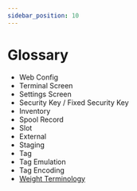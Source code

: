 ```yaml
---
sidebar_position: 10
---
```

# Glossary

- Web Config
- Terminal Screen
- Settings Screen
- Security Key / Fixed Security Key
- Inventory
- Spool Record
- Slot
- External
- Staging
- Tag
- Tag Emulation 
- Tag Encoding
- [Weight Terminology](../full-guide/spool-weight#weight-terminology)

